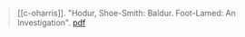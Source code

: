 > [[c-oharris]]. "Hodur, Shoe-Smith: Baldur. Foot-Lamed: An Investigation". [pdf](a/c-oharris2007.pdf)